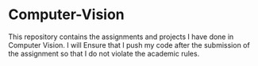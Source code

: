 # Computer-Vision
This repository contains the assignments and projects I have done in Computer Vision.
I will Ensure that I push my code after the submission of the assignment so that I do not violate the academic rules.
